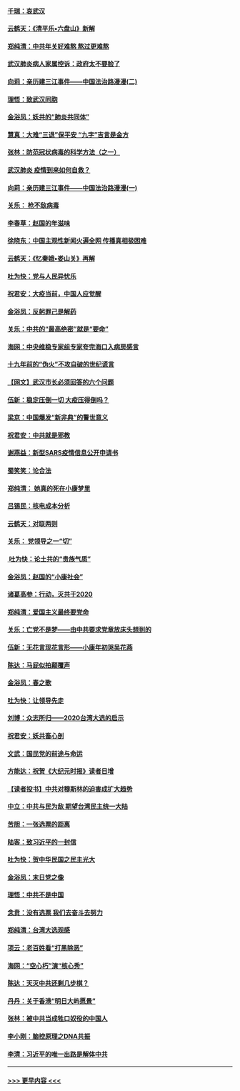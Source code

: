 #### [千瑞：哀武汉](../pages/nsc993/n11833647.md?t=01311431) 
#### [云鹤天：《清平乐▪六盘山》新解](../pages/nsc993/n11833611.md?t=01311431) 
#### [郑纯清：中共年关好难熬 熬过更难熬](../pages/nsc993/n11833489.md?t=01311431) 
#### [武汉肺炎病人家属控诉：政府太不要脸了](../pages/nsc993/n11833205.md?t=01311431) 
#### [向莉：亲历建三江事件——中国法治路漫漫(二)](../pages/nsc993/n11829102.md?t=01311431) 
#### [理悟：致武汉同胞](../pages/nsc993/n11831522.md?t=01311431) 
#### [金浴凤：妖共的“肺炎共同体”](../pages/nsc993/n11829448.md?t=01311431) 
#### [慧真：大难“三退”保平安 “九字”吉言是金方](../pages/nsc993/n11829501.md?t=01311431) 
#### [张林：防范冠状病毒的科学方法（之一）](../pages/nsc993/n11828618.md?t=01311431) 
#### [武汉肺炎 疫情到来如何自救？](../pages/nsc993/n11827632.md?t=01311431) 
#### [向莉：亲历建三江事件——中国法治路漫漫(一)](../pages/nsc993/n11827190.md?t=01311431) 
#### [关乐： 枪不敌病毒](../pages/nsc993/n11826746.md?t=01311431) 
#### [李春草：赵国的年滋味](../pages/nsc993/n11826321.md?t=01311431) 
#### [徐晓东：中国主观性新闻火遍全网 传播真相极困难](../pages/nsc993/n11826508.md?t=01311431) 
#### [云鹤天：《忆秦娥▪娄山关》再解](../pages/nsc993/n11824682.md?t=01311431) 
#### [吐为快：党与人民异忧乐](../pages/nsc993/n11824660.md?t=01311431) 
#### [祝君安：大疫当前，中国人应觉醒](../pages/nsc993/n11821946.md?t=01311431) 
#### [金浴凤：反躬罪己是解药](../pages/nsc993/n11820280.md?t=01311431) 
#### [关乐：中共的“最高绝密”就是“要命”](../pages/nsc993/n11816946.md?t=01311431) 
#### [海网：中央维稳专家组专家夸完海口入病房感言](../pages/nsc993/n11815138.md?t=01311431) 
#### [十九年前的“伪火”不攻自破的世纪谎言](../pages/nsc993/n11813238.md?t=01311431) 
#### [【网文】武汉市长必须回答的六个问题](../pages/nsc993/n11813848.md?t=01311431) 
#### [伍新：稳定压倒一切 大疫压得倒吗？](../pages/nsc993/n11812634.md?t=01311431) 
#### [梁京：中国爆发“新非典”的警世意义](../pages/nsc993/n11812554.md?t=01311431) 
#### [祝君安：中共就是邪教](../pages/nsc993/n11812431.md?t=01311431) 
#### [谢燕益：新型SARS疫情信息公开申请书](../pages/nsc993/n11808840.md?t=01311431) 
#### [蜀笑笑：论合法](../pages/nsc993/n11808064.md?t=01311431) 
#### [郑纯清： 她真的死在小康梦里](../pages/nsc993/n11806623.md?t=01311431) 
#### [吕锡民：核电成本分析](../pages/nsc993/n11806284.md?t=01311431) 
#### [云鹤天：对联两则](../pages/nsc993/n11805957.md?t=01311431) 
#### [关乐： 党领导之一“切”](../pages/nsc993/n11804505.md?t=01311431) 
#### [ 吐为快：论土共的“贵族气质”](../pages/nsc993/n11804490.md?t=01311431) 
#### [金浴凤：赵国的“小康社会”](../pages/nsc993/n11804452.md?t=01311431) 
#### [诸葛高参：行动，灭共于2020](../pages/nsc993/n11804120.md?t=01311431) 
#### [郑纯清：爱国主义最终要党命](../pages/nsc993/n11802197.md?t=01311431) 
#### [关乐：亡党不是梦——由中共要求党章放床头想到的](../pages/nsc993/n11802156.md?t=01311431) 
#### [伍新：无花言现花言形——小康年初哭吴花燕](../pages/nsc993/n11800044.md?t=01311431) 
#### [陈达：马屁似拍颠覆声](../pages/nsc993/n11800010.md?t=01311431) 
#### [金浴凤：春之歌](../pages/nsc993/n11797687.md?t=01311431) 
#### [吐为快：让领导先走](../pages/nsc993/n11797512.md?t=01311431) 
#### [刘博：众志所归——2020台湾大选的启示](../pages/nsc993/n11796878.md?t=01311431) 
#### [祝君安：妖共畜心剖](../pages/nsc993/n11794273.md?t=01311431) 
#### [文武：国民党的前途与命运](../pages/nsc993/n11794198.md?t=01311431) 
#### [方能达：祝贺《大纪元时报》读者日增](../pages/nsc993/n11793807.md?t=01311431) 
#### [【读者投书】中共对穆斯林的迫害成扩大趋势](../pages/nsc993/n11791371.md?t=01311431) 
#### [中立：中共与民为敌 期望台湾民主统一大陆](../pages/nsc993/n11790392.md?t=01311431) 
#### [苦胆：一张选票的距离](../pages/nsc993/n11788914.md?t=01311431) 
#### [陆客：致习近平的一封信](../pages/nsc993/n11788867.md?t=01311431) 
#### [吐为快：贺中华民国之民主光大](../pages/nsc993/n11788618.md?t=01311431) 
#### [金浴凤：末日党之像](../pages/nsc993/n11787475.md?t=01311431) 
#### [理悟：中共不是中国](../pages/nsc993/n11787463.md?t=01311431) 
#### [念贲：没有选票  我们去奋斗去努力](../pages/nsc993/n11787398.md?t=01311431) 
#### [郑纯清：台湾大选观感](../pages/nsc993/n11786210.md?t=01311431) 
#### [项云：老百姓看“打黑除恶”](../pages/nsc993/n11785398.md?t=01311431) 
#### [海网：“空心朽”演“核心秀”](../pages/nsc993/n11783874.md?t=01311431) 
#### [陈达：天灭中共还剩几步棋？](../pages/nsc993/n11783719.md?t=01311431) 
#### [丹丹：关于香港“明日大屿愿景”](../pages/nsc993/n11783273.md?t=01311431) 
#### [张林：被中共当成牲口奴役的中国人](../pages/nsc993/n11782397.md?t=01311431) 
#### [李小刚：脑控原理之DNA共振](../pages/nsc993/n11780962.md?t=01311431) 
#### [李清：习近平的唯一出路是解体中共](../pages/nsc993/n11780866.md?t=01311431) 

----
#### [ >>> 更早内容 <<< ](../indexes/nsc993-earlier.md)
